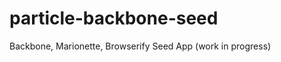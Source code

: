 particle-backbone-seed
======================

Backbone, Marionette, Browserify Seed App (work in progress)
